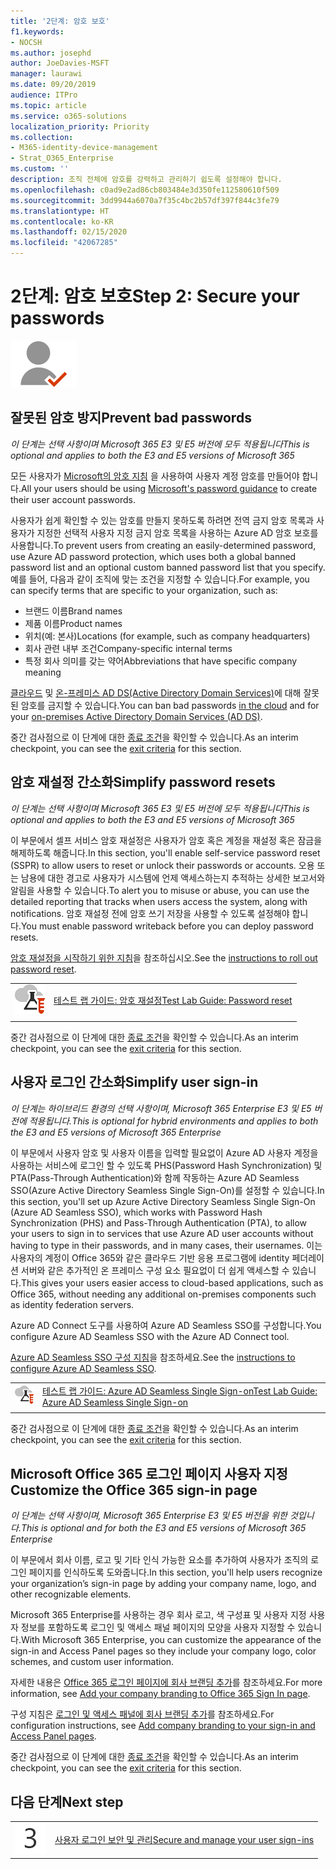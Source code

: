 ```yaml
---
title: '2단계: 암호 보호'
f1.keywords:
- NOCSH
ms.author: josephd
author: JoeDavies-MSFT
manager: laurawi
ms.date: 09/20/2019
audience: ITPro
ms.topic: article
ms.service: o365-solutions
localization_priority: Priority
ms.collection:
- M365-identity-device-management
- Strat_O365_Enterprise
ms.custom: ''
description: 조직 전체에 암호를 강력하고 관리하기 쉽도록 설정해야 합니다.
ms.openlocfilehash: c0ad9e2ad86cb803484e3d350fe112580610f509
ms.sourcegitcommit: 3dd9944a6070a7f35c4bc2b57df397f844c3fe79
ms.translationtype: HT
ms.contentlocale: ko-KR
ms.lasthandoff: 02/15/2020
ms.locfileid: "42067285"
---
```

# <a name="step-2-secure-your-passwords"></a><span data-ttu-id="524a2-103">2단계: 암호 보호</span><span class="sxs-lookup"><span data-stu-id="524a2-103">Step 2: Secure your passwords</span></span>

![2단계-ID](../media/deploy-foundation-infrastructure/identity_icon-small.png)

<a name="identity-password-prot"></a>
## <a name="prevent-bad-passwords"></a><span data-ttu-id="524a2-105">잘못된 암호 방지</span><span class="sxs-lookup"><span data-stu-id="524a2-105">Prevent bad passwords</span></span>

<span data-ttu-id="524a2-106">*이 단계는 선택 사항이며 Microsoft 365 E3 및 E5 버전에 모두 적용됩니다*</span><span class="sxs-lookup"><span data-stu-id="524a2-106">*This is optional and applies to both the E3 and E5 versions of Microsoft 365*</span></span>

<span data-ttu-id="524a2-107">모든 사용자가 [Microsoft의 암호 지침](https://www.microsoft.com/research/publication/password-guidance/) 을 사용하여 사용자 계정 암호를 만들어야 합니다.</span><span class="sxs-lookup"><span data-stu-id="524a2-107">All your users should be using [Microsoft's password guidance](https://www.microsoft.com/research/publication/password-guidance/) to create their user account passwords.</span></span>

<span data-ttu-id="524a2-108">사용자가 쉽게 확인할 수 있는 암호를 만들지 못하도록 하려면 전역 금지 암호 목록과 사용자가 지정한 선택적 사용자 지정 금지 암호 목록을 사용하는 Azure AD 암호 보호를 사용합니다.</span><span class="sxs-lookup"><span data-stu-id="524a2-108">To prevent users from creating an easily-determined password, use Azure AD password protection, which uses both a global banned password list and an optional custom banned password list that you specify.</span></span> <span data-ttu-id="524a2-109">예를 들어, 다음과 같이 조직에 맞는 조건을 지정할 수 있습니다.</span><span class="sxs-lookup"><span data-stu-id="524a2-109">For example, you can specify terms that are specific to your organization, such as:</span></span>

- <span data-ttu-id="524a2-110">브랜드 이름</span><span class="sxs-lookup"><span data-stu-id="524a2-110">Brand names</span></span>
- <span data-ttu-id="524a2-111">제품 이름</span><span class="sxs-lookup"><span data-stu-id="524a2-111">Product names</span></span>
- <span data-ttu-id="524a2-112">위치(예: 본사)</span><span class="sxs-lookup"><span data-stu-id="524a2-112">Locations (for example, such as company headquarters)</span></span>
- <span data-ttu-id="524a2-113">회사 관련 내부 조건</span><span class="sxs-lookup"><span data-stu-id="524a2-113">Company-specific internal terms</span></span>
- <span data-ttu-id="524a2-114">특정 회사 의미를 갖는 약어</span><span class="sxs-lookup"><span data-stu-id="524a2-114">Abbreviations that have specific company meaning</span></span>

<span data-ttu-id="524a2-115">[클라우드](https://docs.microsoft.com/azure/active-directory/authentication/concept-password-ban-bad) 및 [온-프레미스 AD DS(Active Directory Domain Services)](https://docs.microsoft.com/azure/active-directory/authentication/concept-password-ban-bad-on-premises)에 대해 잘못된 암호를 금지할 수 있습니다.</span><span class="sxs-lookup"><span data-stu-id="524a2-115">You can ban bad passwords [in the cloud](https://docs.microsoft.com/azure/active-directory/authentication/concept-password-ban-bad) and for your [on-premises Active Directory Domain Services (AD DS)](https://docs.microsoft.com/azure/active-directory/authentication/concept-password-ban-bad-on-premises).</span></span>

<span data-ttu-id="524a2-116">중간 검사점으로 이 단계에 대한 [종료 조건](identity-exit-criteria.md#crit-password-prot)을 확인할 수 있습니다.</span><span class="sxs-lookup"><span data-stu-id="524a2-116">As an interim checkpoint, you can see the [exit criteria](identity-exit-criteria.md#crit-password-prot) for this section.</span></span>

<a name="identity-pw-reset"></a>
## <a name="simplify-password-resets"></a><span data-ttu-id="524a2-117">암호 재설정 간소화</span><span class="sxs-lookup"><span data-stu-id="524a2-117">Simplify password resets</span></span>

<span data-ttu-id="524a2-118">*이 단계는 선택 사항이며 Microsoft 365 E3 및 E5 버전에 모두 적용됩니다*</span><span class="sxs-lookup"><span data-stu-id="524a2-118">*This is optional and applies to both the E3 and E5 versions of Microsoft 365*</span></span>

<span data-ttu-id="524a2-119">이 부문에서 셀프 서비스 암호 재설정은 사용자가 암호 혹은 계정을 재설정 혹은 잠금을 해제하도록 해줍니다.</span><span class="sxs-lookup"><span data-stu-id="524a2-119">In this section, you'll enable self-service password reset (SSPR) to allow users to reset or unlock their passwords or accounts.</span></span> <span data-ttu-id="524a2-120">오용 또는 남용에 대한 경고로 사용자가 시스템에 언제 액세스하는지 추적하는 상세한 보고서와 알림을 사용할 수 있습니다.</span><span class="sxs-lookup"><span data-stu-id="524a2-120">To alert you to misuse or abuse, you can use the detailed reporting that tracks when users access the system, along with notifications.</span></span> <span data-ttu-id="524a2-121">암호 재설정 전에 암호 쓰기 저장을 사용할 수 있도록 설정해야 합니다.</span><span class="sxs-lookup"><span data-stu-id="524a2-121">You must enable password writeback before you can deploy password resets.</span></span>

<span data-ttu-id="524a2-122">[암호 재설정을 시작하기 위한 지침](https://docs.microsoft.com/azure/active-directory/authentication/howto-sspr-deployment)을 참조하십시오.</span><span class="sxs-lookup"><span data-stu-id="524a2-122">See the [instructions to roll out password reset](https://docs.microsoft.com/azure/active-directory/authentication/howto-sspr-deployment).</span></span>

|||
|:-------|:-----|
|![Microsoft 클라우드의 테스트 랩 가이드](../media/m365-enterprise-test-lab-guides/cloud-tlg-icon-small.png)| [<span data-ttu-id="524a2-124">테스트 랩 가이드: 암호 재설정</span><span class="sxs-lookup"><span data-stu-id="524a2-124">Test Lab Guide: Password reset</span></span>](password-reset-m365-ent-test-environment.md) |
|||

<span data-ttu-id="524a2-125">중간 검사점으로 이 단계에 대한 [종료 조건](identity-exit-criteria.md#crit-identity-pw-reset)을 확인할 수 있습니다.</span><span class="sxs-lookup"><span data-stu-id="524a2-125">As an interim checkpoint, you can see the [exit criteria](identity-exit-criteria.md#crit-identity-pw-reset) for this section.</span></span>


<a name="identity-sso"></a>
## <a name="simplify-user-sign-in"></a><span data-ttu-id="524a2-126">사용자 로그인 간소화</span><span class="sxs-lookup"><span data-stu-id="524a2-126">Simplify user sign-in</span></span>

<span data-ttu-id="524a2-127">*이 단계는 하이브리드 환경의 선택 사항이며, Microsoft 365 Enterprise E3 및 E5 버전에 적용됩니다.*</span><span class="sxs-lookup"><span data-stu-id="524a2-127">*This is optional for hybrid environments and applies to both the E3 and E5 versions of Microsoft 365 Enterprise*</span></span>

<span data-ttu-id="524a2-128">이 부문에서 사용자 암호 및 사용자 이름을 입력할 필요없이 Azure AD 사용자 계정을 사용하는 서비스에 로그인 할 수 있도록 PHS(Password Hash Synchronization) 및 PTA(Pass-Through Authentication)와 함께 작동하는 Azure AD Seamless SSO(Azure Active Directory Seamless Single Sign-On)를 설정할 수 있습니다.</span><span class="sxs-lookup"><span data-stu-id="524a2-128">In this section, you'll set up Azure Active Directory Seamless Single Sign-On (Azure AD Seamless SSO), which works with Password Hash Synchronization (PHS) and Pass-Through Authentication (PTA), to allow your users to sign in to services that use Azure AD user accounts without having to type in their passwords, and in many cases, their usernames.</span></span> <span data-ttu-id="524a2-129">이는 사용자의 계정이 Office 365와 같은 클라우드 기반 응용 프로그램에 identity 페더레이션 서버와 같은 추가적인 온 프레미스 구성 요소 필요없이 더 쉽게 액세스할 수 있습니다.</span><span class="sxs-lookup"><span data-stu-id="524a2-129">This gives your users easier access to cloud-based applications, such as Office 365, without needing any additional on-premises components such as identity federation servers.</span></span>

<span data-ttu-id="524a2-130">Azure AD Connect 도구를 사용하여 Azure AD Seamless SSO를 구성합니다.</span><span class="sxs-lookup"><span data-stu-id="524a2-130">You configure Azure AD Seamless SSO with the Azure AD Connect tool.</span></span>

<span data-ttu-id="524a2-131">[Azure AD Seamless SSO 구성 지침](https://docs.microsoft.com/azure/active-directory/connect/active-directory-aadconnect-sso-quick-start)을 참조하세요.</span><span class="sxs-lookup"><span data-stu-id="524a2-131">See the [instructions to configure Azure AD Seamless SSO](https://docs.microsoft.com/azure/active-directory/connect/active-directory-aadconnect-sso-quick-start).</span></span>

|||
|:-------|:-----|
|![Microsoft 클라우드의 테스트 랩 가이드](../media/m365-enterprise-test-lab-guides/cloud-tlg-icon-small.png)| [<span data-ttu-id="524a2-133">테스트 랩 가이드: Azure AD Seamless Single Sign-on</span><span class="sxs-lookup"><span data-stu-id="524a2-133">Test Lab Guide: Azure AD Seamless Single Sign-on</span></span>](single-sign-on-m365-ent-test-environment.md) |
|||

<span data-ttu-id="524a2-134">중간 검사점으로 이 단계에 대한 [종료 조건](identity-exit-criteria.md#crit-identity-sso)을 확인할 수 있습니다.</span><span class="sxs-lookup"><span data-stu-id="524a2-134">As an interim checkpoint, you can see the [exit criteria](identity-exit-criteria.md#crit-identity-sso) for this section.</span></span>


<a name="identity-custom-sign-in"></a>
## <a name="customize-the-office-365-sign-in-page"></a><span data-ttu-id="524a2-135">Microsoft Office 365 로그인 페이지 사용자 지정</span><span class="sxs-lookup"><span data-stu-id="524a2-135">Customize the Office 365 sign-in page</span></span>

<span data-ttu-id="524a2-136">*이 단계는 선택 사항이며, Microsoft 365 Enterprise E3 및 E5 버전을 위한 것입니다.*</span><span class="sxs-lookup"><span data-stu-id="524a2-136">*This is optional and for both the E3 and E5 versions of Microsoft 365 Enterprise*</span></span>

<span data-ttu-id="524a2-137">이 부문에서 회사 이름, 로고 및 기타 인식 가능한 요소를 추가하여 사용자가 조직의 로그인 페이지를 인식하도록 도와줍니다.</span><span class="sxs-lookup"><span data-stu-id="524a2-137">In this section, you'll help users recognize your organization’s sign-in page by adding your company name, logo, and other recognizable elements.</span></span> 

<span data-ttu-id="524a2-138">Microsoft 365 Enterprise를 사용하는 경우 회사 로고, 색 구성표 및 사용자 지정 사용자 정보를 포함하도록 로그인 및 액세스 패널 페이지의 모양을 사용자 지정할 수 있습니다.</span><span class="sxs-lookup"><span data-stu-id="524a2-138">With Microsoft 365 Enterprise, you can customize the appearance of the sign-in and Access Panel pages so they include your company logo, color schemes, and custom user information.</span></span> 

<span data-ttu-id="524a2-139">자세한 내용은 [Office 365 로그인 페이지에 회사 브랜딩 추가](https://docs.microsoft.com/office365/admin/setup/customize-sign-in-page)를 참조하세요.</span><span class="sxs-lookup"><span data-stu-id="524a2-139">For more information, see [Add your company branding to Office 365 Sign In page](https://docs.microsoft.com/office365/admin/setup/customize-sign-in-page).</span></span>

<span data-ttu-id="524a2-140">구성 지침은 [로그인 및 액세스 패널에 회사 브랜딩 추가](https://aka.ms/aadpaddbranding)를 참조하세요.</span><span class="sxs-lookup"><span data-stu-id="524a2-140">For configuration instructions, see [Add company branding to your sign-in and Access Panel pages](https://aka.ms/aadpaddbranding).</span></span>

<span data-ttu-id="524a2-141">중간 검사점으로 이 단계에 대한 [종료 조건](identity-exit-criteria.md#crit-identity-custom-sign-in)을 확인할 수 있습니다.</span><span class="sxs-lookup"><span data-stu-id="524a2-141">As an interim checkpoint, you can see the [exit criteria](identity-exit-criteria.md#crit-identity-custom-sign-in) for this section.</span></span>

## <a name="next-step"></a><span data-ttu-id="524a2-142">다음 단계</span><span class="sxs-lookup"><span data-stu-id="524a2-142">Next step</span></span>

|||
|:-------|:-----|
|![3단계](../media/stepnumbers/Step3.png)| [<span data-ttu-id="524a2-144">사용자 로그인 보안 및 관리</span><span class="sxs-lookup"><span data-stu-id="524a2-144">Secure and manage your user sign-ins</span></span>](identity-secure-user-sign-ins.md) |

